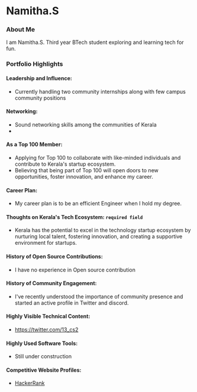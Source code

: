 # Namitha.S

### About Me

I am Namitha.S. Third year BTech student exploring and learning tech for fun.


### Portfolio Highlights


#### Leadership and Influence: 

- Currently handling two community internships along with few campus community positions

#### Networking: 

- Sound networking skills among the communities of Kerala
- 
#### As a Top 100 Member: 

- Applying for Top 100 to collaborate with like-minded individuals and contribute to Kerala's startup ecosystem.
- Believing that being part of Top 100 will open doors to new opportunities, foster innovation, and enhance my career.

#### Career Plan: 

- My career plan is to be an efficient Engineer when I hold my degree.
  
#### Thoughts on Kerala's Tech Ecosystem: `required field`

- Kerala has the potential to excel in the technology startup ecosystem by nurturing local talent, fostering innovation, and creating a supportive environment for startups.
  
#### History of Open Source Contributions:

- I have no experience in Open source contribution
  
#### History of Community Engagement:

-  I've recently understood the importance of community presence and started an active profile in Twitter and discord.

#### Highly Visible Technical Content:

- https://twitter.com/13_cs2
  
#### Highly Used Software Tools:

- Still under construction

#### Competitive Website Profiles:

- [HackerRank](https://www.hackerrank.com/profile/lbt21cs079)



